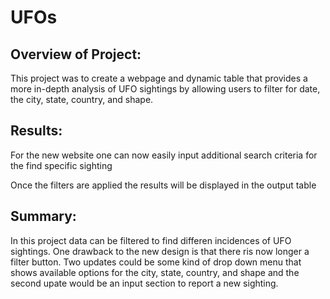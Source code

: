 # UFOs

## Overview of Project: 
This project was to create a webpage and dynamic table that provides a more in-depth analysis of UFO sightings by allowing users to filter for date, the city, state, country, and shape.

## Results: 
For the new website one can now easily input additional search criteria for the find specific sighting

Once the filters are applied the results will be displayed in the output table

## Summary: 
In this project data can be filtered to find differen incidences of UFO sightings. One drawback to the new design is that there ris now longer a filter button. Two updates could be some kind of drop down menu that shows available options for the city, state, country, and shape and the second upate would be an input section to report a new sighting.
